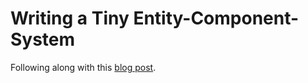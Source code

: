 # Writing a Tiny Entity-Component-System

Following along with this [blog post](https://ianjk.com/ecs-in-rust/).